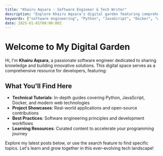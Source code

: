 ```yaml
---
title: "Khairu Aqsara - Software Engineer & Tech Writer"
description: "Explore Khairu Aqsara's digital garden featuring comprehensive tutorials on Python, JavaScript, Docker, and software engineering best practices. Discover technical insights, project showcases, and in-depth guides on modern web development technologies."
keywords: ["software engineering", "Python", "JavaScript", "Docker", "web development", "tutorial", "programming", "technical blog"]
date: 2025-01-01T00:00:00Z
---
```


# Welcome to My Digital Garden

Hi, I'm **Khairu Aqsara**, a passionate software engineer dedicated to sharing knowledge and building innovative solutions. This digital space serves as a comprehensive resource for developers, featuring:

## What You'll Find Here

- **Technical Tutorials**: In-depth guides covering Python, JavaScript, Docker, and modern web technologies
- **Project Showcases**: Real-world applications and open-source contributions
- **Best Practices**: Software engineering principles and development workflows
- **Learning Resources**: Curated content to accelerate your programming journey

Explore my latest posts below, or use the search feature to find specific topics. Let's learn and grow together in this ever-evolving tech landscape!
